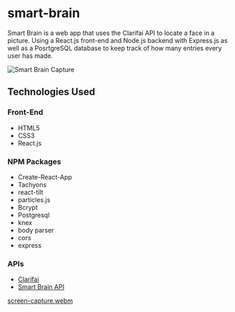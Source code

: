 # smart-brain
Smart Brain is a web app that uses the Clarifai API to locate a face in a picture. Using a React.js front-end and Node.js backend with Express.js as well as a PosrtgreSQL database to keep track of how many entries every user has made.

![Smart Brain Capture](public/nenad.png)


## Technologies Used

### Front-End
- HTML5
- CSS3
 - React.js

### NPM Packages
- Create-React-App
- Tachyons
- react-tilt
- particles.js
- Bcrypt
- Postgresql
- knex
- body parser
- cors
- express

### APIs
- [Clarifai](https://www.clarifai.com/)
- [Smart Brain API](https://github.com/Nenad984/smart-brain-api)


[screen-capture.webm](https://user-images.githubusercontent.com/43686522/196205402-5c17ac5a-f1f5-44f9-aa23-32e4185e6f45.webm)


